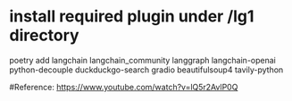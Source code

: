 # install required plugin under /lg1 directory
poetry add langchain langchain_community langgraph langchain-openai python-decouple duckduckgo-search gradio beautifulsoup4 tavily-python



#Reference: https://www.youtube.com/watch?v=lQ5r2AvlP0Q